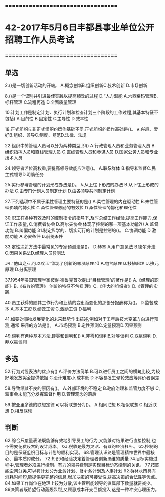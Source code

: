 ### =================================
# 42-2017年5月6日丰都县事业单位公开招聘工作人员考试
### =================================
## 单选
2.()是一切创新活动的开端。
A.概念创新B.组织创新C.技术创新
D.市场创新

8.()是一个识别并引进最佳实践以提高绩效的过程
D.“人力潜能
A.六西格玛管理B.标杆管理
C.流程再造
D.全面质量管理

10.计划工作是制定计划、执行计划和检查计划三个阶段的工作过程,其基本特征不包括(
A.目的性
B.固定性
C.主导性
D.效率性

18.正式组织与非正式组织的运作基础不同,正式组织的运作基础是()。
A.兴趣、爱好B.组织、领导C.制度、规范D.法律、法规

22.组织中的管理人员可以分为两种类型,即()
A.行政管理人员和业务管理人员
B.组织指挥人员和直线管理人员
C.直线管理人员和参谋人员
D.国家公务人员和专业技术人员

24.领导者若位高权重,要提高领导效能应注意()。
A.联系群体
B.指导和监督C.民主式领导D.明确任务

25.实行参与管理的计划形成办法是()。
A.从上往下形成的办法
B.从下往上形成的办法
C.由专门计划人员制定计划
D.由各领导共同制定计划

27.下列选项中不属于柔性管理主要特征的是()
A.柔性管理的内在驱动性
B.未性管理影响的持久性
C.柔性管理激励的有效性
D.柔性管理的物化和理化性

30.职工在各种有效及时的控制指令的指导下,及时总结工作经验,提高工作能力,保证工作质量,
C.消费者协会
D.高尔夫协会
体现了控制的哪一项基本功能?()
A.监督功能
B.纠偏功能
31.制定科学的、切实可行的计划是控制的()。
C.协调功能
D.激励功能
A.必要条件
B.前提条件



33.定性决策方法中最常见的专家预测法是()。
D.赫塞
A.用户意见法
B.德尔菲法
C.因果关系法D.经理人员预测法

34.“他山之石,可以攻玉”体现了创新的哪项原理?()
A.组合原理
B.移植原理
C.换元原理
D.分离原理

37.1954年美国管理学家彼得·德鲁克首次提出“目标管理”的著作是()
A.《经理的职能》B.《有效的管理》
创新的特征不包括
理》C.《伟大的组织者》D.《管理的实践

40.员工获得的随其工作行为和业绩的变化而变化的那部分报酬称为()。
D.监督成本
A.基本工资
B.绩效工资
C.激励工资
D.福利

41.如要对事物发展变化的未来趋势作出描述,例如对于五年后技术变革方向进行预测,通常
采用的方法是()。
A.市场预测
B.定性预测C.定量预测D.因果预测

49.谈判有两种基本方法,即零和谈判和()
A.非零和谈判B.对等谈判
C.双赢谈判
D.非双赢谈判

## 多选
52.行为对照表法的优点有()
A.评价方法简单
B.可以进行员工之间的横向比较,为较好地发放奖金提供依据
C.设计难度小,成本低
D.不容易发生晕轮效应等评价者误差

58.导致绩效不良的原因有()。
A.外部环境的不稳定
B.政府治理和监管力度不够
C,监事会未能充分发挥监督作用
D.管理观念的落后

59.按亚里多德的联想定律,可以将联想分为()。
A.相同联想
B.相似联想
C.相近联想
D.相反联想

## 判断
62.综合尺度量表法既能够有效地引导员工的行为,又能够对结果进行直接控制,也不需要花费较大的设计成本。
63.税收是最为灵活、有效的经济杠杆。
65.控制的目的是保证组织目标与计划的顺利实现。
68.管理认识论是管理精神世界中最核心、最本质的成分。
72.知识和经验决定着管理者创新思维的质量
74.目标实施过程中,管理者必须进行控制。有力的领导控制是实现目标动态控制的关键。
77.按职能空间分类,可以将计划分为业务计划、财才务计划及人事计划
82.群体决策具有消耗时间短,能提供更完整的信息,增加决策的可接受性,提高决策的合法性等优点。
84.如果工作岗位在地理上较为分散,该主管所能领导的直属部下数量就要减少。
89决策者既希望行动轰轰烈烈,又顾忌成本开支巨额投入,这是一种冲突心理压力。
